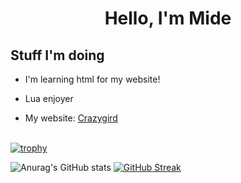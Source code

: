 <h1 align="center">Hello, I'm Mide
</h1>

## Stuff I'm doing

- I'm learning html for my website! 
- Lua enjoyer

- My website: [Crazygird](https://crazygird.github.io)
  </br>
  </br>

[![trophy](https://github-profile-trophy.vercel.app/?username=Crazygird)](https://github.com/ryo-ma/github-profile-trophy)

![Anurag's GitHub stats](https://github-readme-stats.vercel.app/api?username=Crazygird&show_icons=true&theme=dark) [![GitHub Streak](https://github-readme-streak-stats.herokuapp.com?user=Crazygird&theme=dark&hide_border=true&date_format=M%20j%5B%2C%20Y%5D)](https://git.io/streak-stats)
